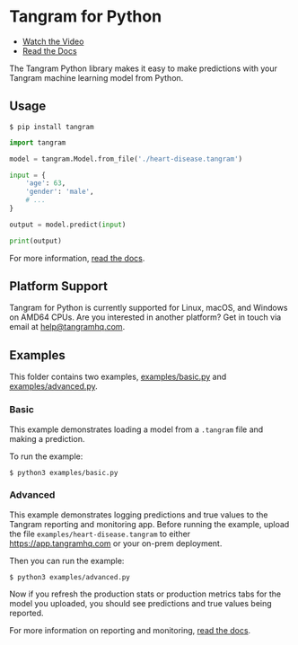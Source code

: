 # Tangram for Python

- [Watch the Video](https://www.tangramhq.com)
- [Read the Docs](https://www.tangramhq.com/docs)

The Tangram Python library makes it easy to make predictions with your Tangram machine learning model from Python.

## Usage

```
$ pip install tangram
```

```python
import tangram

model = tangram.Model.from_file('./heart-disease.tangram')

input = {
	'age': 63,
	'gender': 'male',
	# ...
}

output = model.predict(input)

print(output)
```

For more information, [read the docs](https://www.tangramhq.com/docs).

## Platform Support

Tangram for Python is currently supported for Linux, macOS, and Windows on AMD64 CPUs. Are you interested in another platform? Get in touch via email at help@tangramhq.com.

## Examples

This folder contains two examples, [examples/basic.py]([examples/basic.py]) and [examples/advanced.py](examples/advanced.py).

### Basic

This example demonstrates loading a model from a `.tangram` file and making a prediction.

To run the example:

```
$ python3 examples/basic.py
```

### Advanced

This example demonstrates logging predictions and true values to the Tangram reporting and monitoring app. Before running the example, upload the file `examples/heart-disease.tangram` to either https://app.tangramhq.com or your on-prem deployment.

Then you can run the example:

```
$ python3 examples/advanced.py
```

Now if you refresh the production stats or production metrics tabs for the model you uploaded, you should see predictions and true values being reported.

For more information on reporting and monitoring, [read the docs](https://www.tangramhq.com/docs).
